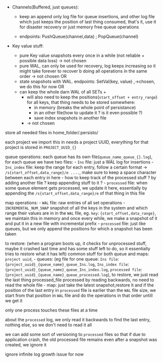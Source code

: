 

- Channels(Buffered, just queues): 

    - keep an append only log file for queue insertions, and other log file which just keeps the position of last thing consumed, that's it, use it for disaster recovery or just memory free queue operations

    - endpoints: PushQueue(channel,data) ; PopQueue(channel)

- Key value stuff:
    - pure Key value snapshots every once in a while (not reliable + possible data loss) -> not chosen
    - pure WAL, can only be used for recovery, log keeps increasing so it might take forever to recover b doing all operations in the same order -> not chosen
    OR
    - state snapshots with WAL. endpoints: SetVal(key, value) ,->chosen, we do this for now
    OR
    - can keep the whole darn WAL of all SETs +
        - will also need to keep the positions(`start_offset + entry_range`) for all keys, that thing needs to be stored somewhere:
            - in memory (breaks the whole point of persistance)
            - in an other file(how to update it ? is it even possible ?)
            - save index snapshots in another file
        - -> not chosen



store all needed files in home_folder/.persisto/

each project we import this in needs a project UUID, everything for that project is stored in `PROJECT_UUID_{}`

queue operations: each queue has its own file(`queue_name_queue_{}.log`), for each queue we have two files:
    - `Ins` file: just a WAL log for insertions
    - `Ins_index` file: keep the range for each entry, follow a certain format -> `/s{start_offset,data_range}/e ....`, make sure to keep a space character between each entry in here
    - how to keep track of the processed stuff ? by adding another file ? keep appending stuff to it ? 
    - `processed` file: when some queue element gets processed, we update it here, essentially by appending the `/s{start_offset,data_range}/e` of that thing in this file

map operations:
    - `WAL` file: raw entries of all set operations
    - `INCREMENTAL_NUM_SNAP` snapshot of all the keys in the system and which range their values are in in the `WAL` file, eg. `key`: `{start_offset,data_range}`, we maintain this in memory and once every while, we make a snapshot of it and put it in a new file with incremental prefix
    - `processed` file: just like queues, but we only append the positions for which a snapshot has been taken

to restore:
    (when a program boots up, it checks for unprocessed stuff, maybe it crashed last time and has some stuff left to do, so it essentially tries to restore what it has left)
    common stuff for both queue and maps: `project uuid`,
    - queues: (eg file for one queue: `Ins file`: `{project_uuid}_{queue_name}_queue_Ins.log`, `Ins_index file`: `{project_uuid}_{queue_name}_queue_Ins_index.log`, `processed file`: `{project_uuid}_{queue_name}_queue_processed.log`), to restore, we just read the last thing processed_file processed by reading backwards, no need to read the whole file
    - map: just take the latest snapshot,restore it and if the position of the last entry in `processed` file is earlier than the `WAL` file size, we start from that position in `WAL` file and do the operations in that order untill we get it


only one process touches these files at a time

about the `processed` log, we only read it backwards to find the last entry, nothing else, so we don't need to read it all

we can add some sort of versioning to `processed` files so that if due to application crash, the old processed file remains even after a snapshot was created, we ignore it

ignore infinite log growth issue for now